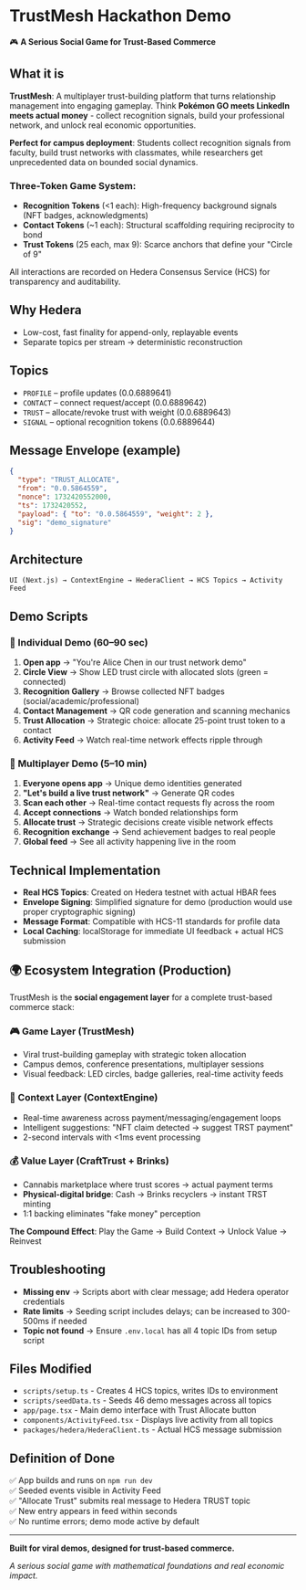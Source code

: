 # TrustMesh Hackathon Demo
🎮 **A Serious Social Game for Trust-Based Commerce**

## What it is

**TrustMesh**: A multiplayer trust-building platform that turns relationship management into engaging gameplay. Think **Pokémon GO meets LinkedIn meets actual money** - collect recognition signals, build your professional network, and unlock real economic opportunities.

**Perfect for campus deployment**: Students collect recognition signals from faculty, build trust networks with classmates, while researchers get unprecedented data on bounded social dynamics.

### Three-Token Game System:
- **Recognition Tokens** (<1 each): High-frequency background signals (NFT badges, acknowledgments) 
- **Contact Tokens** (~1 each): Structural scaffolding requiring reciprocity to bond
- **Trust Tokens** (25 each, max 9): Scarce anchors that define your "Circle of 9"

All interactions are recorded on Hedera Consensus Service (HCS) for transparency and auditability.

## Why Hedera

* Low-cost, fast finality for append-only, replayable events
* Separate topics per stream → deterministic reconstruction

## Topics

* `PROFILE` – profile updates (0.0.6889641)
* `CONTACT` – connect request/accept (0.0.6889642)
* `TRUST` – allocate/revoke trust with weight (0.0.6889643)
* `SIGNAL` – optional recognition tokens (0.0.6889644)

## Message Envelope (example)

```json
{
  "type": "TRUST_ALLOCATE",
  "from": "0.0.5864559",
  "nonce": 1732420552000,
  "ts": 1732420552,
  "payload": { "to": "0.0.5864559", "weight": 2 },
  "sig": "demo_signature"
}
```

## Architecture

```
UI (Next.js) → ContextEngine → HederaClient → HCS Topics → Activity Feed
```

## Demo Scripts

### 📱 Individual Demo (60–90 sec)
1. **Open app** → "You're Alice Chen in our trust network demo"
2. **Circle View** → Show LED trust circle with allocated slots (green = connected)
3. **Recognition Gallery** → Browse collected NFT badges (social/academic/professional)
4. **Contact Management** → QR code generation and scanning mechanics
5. **Trust Allocation** → Strategic choice: allocate 25-point trust token to a contact
6. **Activity Feed** → Watch real-time network effects ripple through

### 👥 Multiplayer Demo (5–10 min)
1. **Everyone opens app** → Unique demo identities generated
2. **"Let's build a live trust network"** → Generate QR codes
3. **Scan each other** → Real-time contact requests fly across the room
4. **Accept connections** → Watch bonded relationships form
5. **Allocate trust** → Strategic decisions create visible network effects
6. **Recognition exchange** → Send achievement badges to real people
7. **Global feed** → See all activity happening live in the room

## Technical Implementation

* **Real HCS Topics**: Created on Hedera testnet with actual HBAR fees
* **Envelope Signing**: Simplified signature for demo (production would use proper cryptographic signing)
* **Message Format**: Compatible with HCS-11 standards for profile data
* **Local Caching**: localStorage for immediate UI feedback + actual HCS submission

## 🌍 Ecosystem Integration (Production)

TrustMesh is the **social engagement layer** for a complete trust-based commerce stack:

### 🎮 Game Layer (TrustMesh)
* Viral trust-building gameplay with strategic token allocation
* Campus demos, conference presentations, multiplayer sessions
* Visual feedback: LED circles, badge galleries, real-time activity feeds

### 🧠 Context Layer (ContextEngine)  
* Real-time awareness across payment/messaging/engagement loops
* Intelligent suggestions: "NFT claim detected → suggest TRST payment"
* 2-second intervals with <1ms event processing

### 💰 Value Layer (CraftTrust + Brinks)
* Cannabis marketplace where trust scores → actual payment terms
* **Physical-digital bridge**: Cash → Brinks recyclers → instant TRST minting
* 1:1 backing eliminates "fake money" perception

**The Compound Effect**: Play the Game → Build Context → Unlock Value → Reinvest

## Troubleshooting

* **Missing env** → Scripts abort with clear message; add Hedera operator credentials
* **Rate limits** → Seeding script includes delays; can be increased to 300-500ms if needed
* **Topic not found** → Ensure `.env.local` has all 4 topic IDs from setup script

## Files Modified

* `scripts/setup.ts` - Creates 4 HCS topics, writes IDs to environment
* `scripts/seedData.ts` - Seeds 46 demo messages across all topics
* `app/page.tsx` - Main demo interface with Trust Allocate button
* `components/ActivityFeed.tsx` - Displays live activity from all topics
* `packages/hedera/HederaClient.ts` - Actual HCS message submission

## Definition of Done

✅ App builds and runs on `npm run dev`  
✅ Seeded events visible in Activity Feed  
✅ "Allocate Trust" submits real message to Hedera TRUST topic  
✅ New entry appears in feed within seconds  
✅ No runtime errors; demo mode active by default  

---

**Built for viral demos, designed for trust-based commerce.**

*A serious social game with mathematical foundations and real economic impact.*
